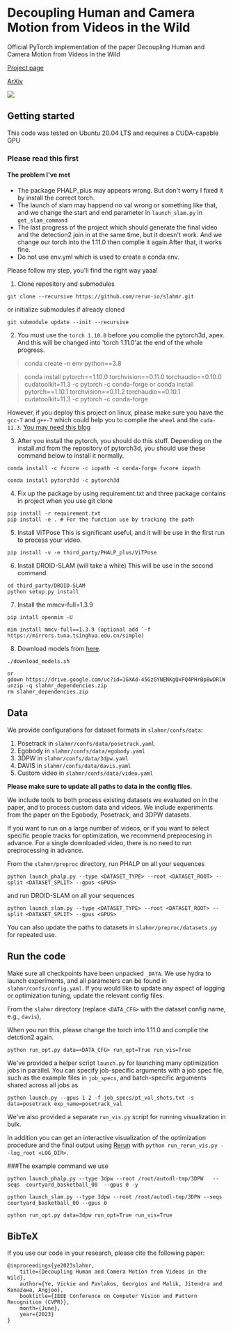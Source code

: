 # Decoupling Human and Camera Motion from Videos in the Wild

Official PyTorch implementation of the paper Decoupling Human and Camera Motion from Videos in the Wild

[Project page](https://vye16.github.io/slahmr/)

[ArXiv](https://vye16.github.io/slahmr/)

<img src="./teaser.png">

## Getting started
This code was tested on Ubuntu 20.04 LTS and requires a CUDA-capable GPU

### Please read this first

#### The problem I've met
- The package PHALP_plus may appears wrong. But don't worry I fixed it by install the correct torch.
- The launch of slam may happend no val wrong or something like that, and we change the start and end parameter in `launch_slam.py` in `get_slam_command`
- The last progress of the project which should generate the final video and the detection2 join in at the same time, but it doesn't work. And we change our torch into the 1.11.0 then complie it again.After that, it works fine.
- Do not use env.yml which is used to create a conda env.

Please follow my step, you'll find the right way yaaa!

1. Clone repository and submodules
```
git clone --recursive https://github.com/rerun-io/slahmr.git
```
or initialize submodules if already cloned
```
git submodule update --init --recursive
```

2. You must use the `torch 1.10.0` before you complie the pytorch3d, apex. And this will be changed into 'torch 1.11.0'at the end of the whole progress.

> conda create -n env python==3.8

> conda install pytorch==1.10.0 torchvision==0.11.0 torchaudio==0.10.0 cudatoolkit=11.3 -c pytorch -c conda-forge
or 
> conda install pytorch==1.10.1 torchvision==0.11.2 torchaudio==0.10.1 cudatoolkit=11.3 -c pytorch -c conda-forge

However, if you deploy this project on linux, please make sure you have the `gcc-7` and `g++-7` which could help you to complie the `wheel` and the `cuda-11.3`. [You may need this blog](https://blog.csdn.net/weixin_43279138/article/details/126728005)

3. After you install the pytorch, you should do this stuff. Depending on the install.md from the repository of pytorch3d, you should use these command below to install it normally.
```
conda install -c fvcore -c iopath -c conda-forge fvcore iopath

conda install pytorch3d -c pytorch3d
```
4. Fix up the package by using requirement.txt and three package contains in project when you use git clone
```
pip install -r requirement.txt
pip install -e . # For the function use by tracking the path
```

5. Install ViTPose
This is significant useful, and it will be use in the first run to process your video.
```
pip install -v -e third_party/PHALP_plus/ViTPose 
```

6. Install  DROID-SLAM (will take a while)
This will be use in the second command.
```
cd third_party/DROID-SLAM
python setup.py install
```
7. Install the mmcv-full=1.3.9
```
pip intall openmim -U

mim install mmcv-full==1.3.9 (optional add `-f  https://mirrors.tuna.tsinghua.edu.cn/simple) 
```
8. Download models from [here](https://drive.google.com/file/d/1GXAd-45GzGYNENKgQxFQ4PHrBp8wDRlW/view?usp=sharing).
```
./download_models.sh

or
gdown https://drive.google.com/uc?id=1GXAd-45GzGYNENKgQxFQ4PHrBp8wDRlW
unzip -q slahmr_dependencies.zip
rm slahmr_dependencies.zip
```

## Data
We provide configurations for dataset formats in `slahmr/confs/data`:
1. Posetrack in `slahmr/confs/data/posetrack.yaml`
2. Egobody in `slahmr/confs/data/egobody.yaml`
3. 3DPW in `slahmr/confs/data/3dpw.yaml`
4. DAVIS in `slahmr/confs/data/davis.yaml`
5. Custom video in `slahmr/confs/data/video.yaml`

**Please make sure to update all paths to data in the config files.**

We include tools to both process existing datasets we evaluated on in the paper, and to process custom data and videos.
We include experiments from the paper on the Egobody, Posetrack, and 3DPW datasets.

If you want to run on a large number of videos, or if you want to select specific people tracks for optimization,
we recommend preprocesing in advance. 
For a single downloaded video, there is no need to run preprocessing in advance.

From the `slahmr/preproc` directory, run PHALP on all your sequences
```
python launch_phalp.py --type <DATASET_TYPE> --root <DATASET_ROOT> --split <DATASET_SPLIT> --gpus <GPUS>
```
and run DROID-SLAM on all your sequences
```
python launch_slam.py --type <DATASET_TYPE> --root <DATASET_ROOT> --split <DATASET_SPLIT> --gpus <GPUS>
```
You can also update the paths to datasets in `slahmr/preproc/datasets.py` for repeated use.

## Run the code
Make sure all checkpoints have been unpacked `_DATA`.
We use hydra to launch experiments, and all parameters can be found in `slahmr/confs/config.yaml`.
If you would like to update any aspect of logging or optimization tuning, update the relevant config files.

From the `slahmr` directory (replace `<DATA_CFG>` with the dataset config name, e.g., `davis`),

When you run this, please change the torch into 1.11.0 and complie the detction2 again.

```
python run_opt.py data=<DATA_CFG> run_opt=True run_vis=True
```

We've provided a helper script `launch.py` for launching many optimization jobs in parallel.
You can specify job-specific arguments with a job spec file, such as the example files in `job_specs`,
and batch-specific arguments shared across all jobs as
```
python launch.py --gpus 1 2 -f job_specs/pt_val_shots.txt -s data=posetrack exp_name=posetrack_val
```

We've also provided a separate `run_vis.py` script for running visualization in bulk.

In addition you can get an interactive visualization of the optimization procedure and the final output using [Rerun](https://github.com/rerun-io/rerun) with `python run_rerun_vis.py --log_root <LOG_DIR>`.


###The example command we use
```
python launch_phalp.py --type 3dpw --root /root/autodl-tmp/3DPW   --seqs  courtyard_basketball_00  --gpus 0 -y 

python launch_slam.py --type 3dpw --root /root/autodl-tmp/3DPW --seqs courtyard_basketball_00 --gpus 0

python run_opt.py data=3dpw run_opt=True run_vis=True
```


## BibTeX

If you use our code in your research, please cite the following paper:
```
@inproceedings{ye2023slahmr,
    title={Decoupling Human and Camera Motion from Videos in the Wild},
    author={Ye, Vickie and Pavlakos, Georgios and Malik, Jitendra and Kanazawa, Angjoo},
    booktitle={IEEE Conference on Computer Vision and Pattern Recognition (CVPR)},
    month={June},
    year={2023}
}
```
